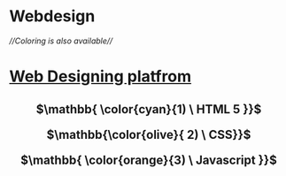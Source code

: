 # Webdesign
*//Coloring is also available//*
<h1><u>Web Designing platfrom</u></h1>
<div align="center">  
<h2>

$\mathbb{ \color{cyan}{1) \ HTML 5 }}$
<br>

$\mathbb{\color{olive}{ 2) \ CSS}}$
<br>

$\mathbb{ \color{orange}{3) \ Javascript }}$
</h2>
</div>